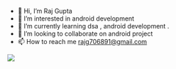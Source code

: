 - 👋 Hi, I’m Raj Gupta
- 👀 I’m interested in android development
- 🌱 I’m currently learning dsa , android development .
- 💞️ I’m looking to collaborate on android project
- 📫 How to reach me rajg706891@gmail.com

<!---
rajgupta93/rajgupta93 is a ✨ special ✨ repository because its `README.md` (this file) appears on your GitHub profile.
You can click the Preview link to take a look at your changes.
--->

<img src="https://github-readme-stats.vercel.app/api?username=shafinr23&&show_icons=true&title_color=ffffff&icon_color=bb2acf&text_color=daf7dc&bg_color=151515">
